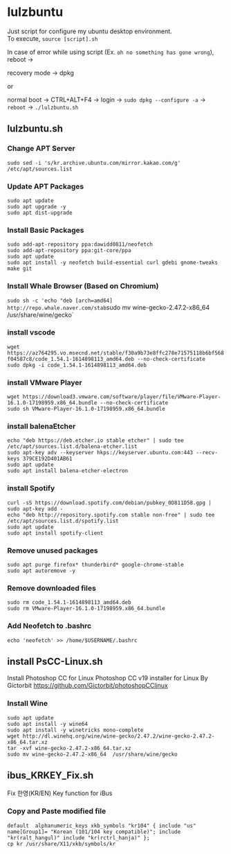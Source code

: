 # lulzbuntu
Just script for configure my ubuntu desktop environment.  
To execute, `source [script].sh`

In case of error while using script (Ex. `oh no something has gone wrong`), reboot ->

recovery mode -> dpkg

or 

normal boot -> CTRL+ALT+F4 -> login -> `sudo dpkg --configure -a` -> `reboot` -> `./lulzbuntu.sh` 

## lulzbuntu.sh
### Change APT Server
`sudo sed -i 's/kr.archive.ubuntu.com/mirror.kakao.com/g' /etc/apt/sources.list`

### Update APT Packages
`sudo apt update`  
`sudo apt upgrade -y`  
`sudo apt dist-upgrade`

### Install Basic Packages
`sudo add-apt-repository ppa:dawidd0811/neofetch`   
`sudo add-apt-repository ppa:git-core/ppa`   
`sudo apt update`   
`sudo apt install -y neofetch build-essential curl gdebi gnome-tweaks make git`   

### Install Whale Browser (Based on Chromium)
`sudo sh -c 'echo "deb [arch=amd64] http://repo.whale.naver.com/stab`sudo mv wine-gecko-2.47.2-x86_64  /usr/share/wine/gecko`   


### install vscode
`wget https://az764295.vo.msecnd.net/stable/f30a9b73e8ffc278e71575118b6bf568f04587c8/code_1.54.1-1614898113_amd64.deb --no-check-certificate`   
`sudo dpkg -i code_1.54.1-1614898113_amd64.deb` 

### install VMware Player
`wget https://download3.vmware.com/software/player/file/VMware-Player-16.1.0-17198959.x86_64.bundle --no-check-certificate`   
`sudo sh VMware-Player-16.1.0-17198959.x86_64.bundle` 

### install balenaEtcher
`echo "deb https://deb.etcher.io stable etcher" | sudo tee /etc/apt/sources.list.d/balena-etcher.list`   
`sudo apt-key adv --keyserver hkps://keyserver.ubuntu.com:443 --recv-keys 379CE192D401AB61`    
`sudo apt update`  
`sudo apt install balena-etcher-electron` 

### install Spotify
`curl -sS https://download.spotify.com/debian/pubkey_0D811D58.gpg | sudo apt-key add -`   
`echo "deb http://repository.spotify.com stable non-free" | sudo tee /etc/apt/sources.list.d/spotify.list`   
`sudo apt update`  
`sudo apt install spotify-client`   

### Remove unused packages
`sudo apt purge firefox* thunderbird* google-chrome-stable`   
`sudo apt autoremove -y`

### Remove downloaded files
`sudo rm code_1.54.1-1614898113_amd64.deb`    
`sudo rm VMware-Player-16.1.0-17198959.x86_64.bundle`     

### Add Neofetch to .bashrc
`echo 'neofetch' >> /home/$USERNAME/.bashrc` 

## install PsCC-Linux.sh
Install Photoshop CC for Linux
Photoshop CC v19 installer for Linux  By  Gictorbit
https://github.com/Gictorbit/photoshopCClinux
### Install Wine
`sudo apt update`   
`sudo apt install -y wine64`   
`sudo apt install -y winetricks mono-complete`   
`wget http://dl.winehq.org/wine/wine-gecko/2.47.2/wine-gecko-2.47.2-x86_64.tar.xz`   
`tar -xvf wine-gecko-2.47.2-x86_64.tar.xz `   
`sudo mv wine-gecko-2.47.2-x86_64  /usr/share/wine/gecko`   

## ibus_KRKEY_Fix.sh
Fix 한영(KR/EN) Key function for iBus
### Copy and Paste modified file
`default  alphanumeric_keys
xkb_symbols "kr104" {
    include "us"
    name[Group1]= "Korean (101/104 key compatible)";
    include "kr(ralt_hangul)"
    include "kr(rctrl_hanja)"
};`     
`cp kr /usr/share/X11/xkb/symbols/kr`
